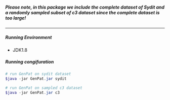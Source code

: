 ##### Please note, in this package we include the complete dataset of Sydit and a randomly sampled subset of c3 dataset since the complete dataset is too large!

-------

##### Running Environment

* JDK1.8

##### Running congifuration

```powershell
# run GenPat on sydit dataset
$java -jar GenPat.jar sydit 

# run GenPat on sampled c3 dataset
$java -jar GenPat.jar c3 

```

